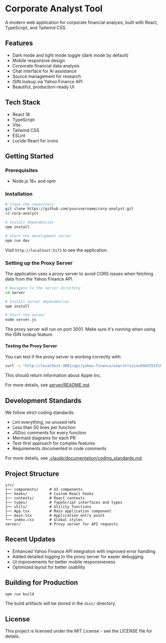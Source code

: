 # Corporate Analyst Tool

A modern web application for corporate financial analysis, built with React, TypeScript, and Tailwind CSS.

## Features

- Dark mode and light mode toggle (dark mode by default)
- Mobile responsive design
- Corporate financial data analysis
- Chat interface for AI assistance
- Source management for research
- ISIN lookup via Yahoo Finance API
- Beautiful, production-ready UI

## Tech Stack

- React 18
- TypeScript
- Vite
- Tailwind CSS
- ESLint
- Lucide React for icons

## Getting Started

### Prerequisites

- Node.js 18+ and npm

### Installation

```bash
# Clone the repository
git clone https://github.com/yourusername/corp-analyst.git
cd corp-analyst

# Install dependencies
npm install

# Start the development server
npm run dev
```

Visit `http://localhost:5173` to see the application.

### Setting up the Proxy Server

The application uses a proxy server to avoid CORS issues when fetching data from the Yahoo Finance API.

```bash
# Navigate to the server directory
cd server

# Install server dependencies
npm install

# Start the server
node server.js
```

The proxy server will run on port 3001. Make sure it's running when using the ISIN lookup feature.

#### Testing the Proxy Server

You can test if the proxy server is working correctly with:

```bash
curl -s "http://localhost:3001/api/yahoo-finance/search?isin=US0378331005" | jq
```

This should return information about Apple Inc.

For more details, see [server/README.md](server/README.md).

## Development Standards

We follow strict coding standards:

- Lint everything, no unused refs
- Less than 50 lines per function
- JSDoc comments for every function
- Mermaid diagrams for each PR
- Test-first approach for complex features
- Requirements documented in code comments

For more details, see [.claude/documentation/coding_standards.md](.claude/documentation/coding_standards.md).

## Project Structure

```
src/
├── components/     # UI components
├── hooks/          # Custom React hooks
├── contexts/       # React contexts
├── types/          # TypeScript interfaces and types
├── utils/          # Utility functions
├── App.tsx         # Main application component
├── main.tsx        # Application entry point
└── index.css       # Global styles
server/             # Proxy server for API requests
```

## Recent Updates

- Enhanced Yahoo Finance API integration with improved error handling
- Added detailed logging to the proxy server for easier debugging
- UI improvements for better mobile responsiveness
- Optimized layout for better usability

## Building for Production

```bash
npm run build
```

The build artifacts will be stored in the `dist/` directory.

## License

This project is licensed under the MIT License - see the LICENSE file for details. 